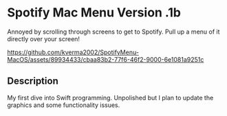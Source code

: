 # Spotify Mac Menu Version .1b

Annoyed by scrolling through screens to get to Spotify. Pull up a menu of it directly over your screen!



https://github.com/kverma2002/SpotifyMenu-MacOS/assets/89934433/cbaa83b2-77f6-46f2-9000-6e1081a9251c



## Description

My first dive into Swift programming. Unpolished but I plan to update the graphics and some functionality issues.
  
 
